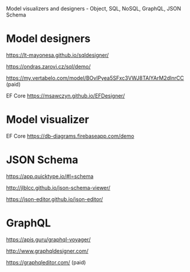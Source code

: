 Model visualizers and designers - Object, SQL, NoSQL, GraphQL, JSON Schema

# Model designers

https://lt-mayonesa.github.io/sqldesigner/

https://ondras.zarovi.cz/sql/demo/

https://my.vertabelo.com/model/BOvIPyea5SFxc3VWJ8TAlYArM2dInrCC (paid)

EF Core https://msawczyn.github.io/EFDesigner/

# Model visualizer
EF Core https://db-diagrams.firebaseapp.com/demo
 
# JSON Schema
https://app.quicktype.io/#l=schema

http://jlblcc.github.io/json-schema-viewer/

https://json-editor.github.io/json-editor/

# GraphQL

https://apis.guru/graphql-voyager/

http://www.graphqldesigner.com/

https://graphqleditor.com/ (paid)
